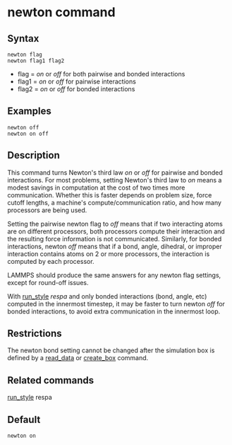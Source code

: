 # newton command

## Syntax

    newton flag
    newton flag1 flag2

-   flag = *on* or *off* for both pairwise and bonded interactions
-   flag1 = *on* or *off* for pairwise interactions
-   flag2 = *on* or *off* for bonded interactions

## Examples

``` LAMMPS
newton off
newton on off
```

## Description

This command turns Newton\'s third law *on* or *off* for pairwise and
bonded interactions. For most problems, setting Newton\'s third law to
*on* means a modest savings in computation at the cost of two times more
communication. Whether this is faster depends on problem size, force
cutoff lengths, a machine\'s compute/communication ratio, and how many
processors are being used.

Setting the pairwise newton flag to *off* means that if two interacting
atoms are on different processors, both processors compute their
interaction and the resulting force information is not communicated.
Similarly, for bonded interactions, newton *off* means that if a bond,
angle, dihedral, or improper interaction contains atoms on 2 or more
processors, the interaction is computed by each processor.

LAMMPS should produce the same answers for any newton flag settings,
except for round-off issues.

With [run_style](run_style) *respa* and only bonded interactions (bond,
angle, etc) computed in the innermost timestep, it may be faster to turn
newton *off* for bonded interactions, to avoid extra communication in
the innermost loop.

## Restrictions

The newton bond setting cannot be changed after the simulation box is
defined by a [read_data](read_data) or [create_box](create_box) command.

## Related commands

[run_style](run_style) respa

## Default

``` LAMMPS
newton on
```

